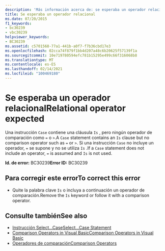 ```yaml
---
description: 'Más información acerca de: se esperaba un operador relacional'
title: Se esperaba un operador relacional
ms.date: 07/20/2015
f1_keywords:
- bc30239
- vbc30239
helpviewer_keywords:
- BC30239
ms.assetid: c5701568-77a1-441b-a0f7-f7b36cbd17e3
ms.openlocfilehash: 02cca74f879f1bb4d207a48c6b20625f57139f1a
ms.sourcegitcommit: 10e719780594efc781b15295e499c66f316068b8
ms.translationtype: MT
ms.contentlocale: es-ES
ms.lasthandoff: 02/14/2021
ms.locfileid: "100469180"
---
```

# <a name="relational-operator-expected"></a><span data-ttu-id="da216-103">Se esperaba un operador relacional</span><span class="sxs-lookup"><span data-stu-id="da216-103">Relational operator expected</span></span>

<span data-ttu-id="da216-104">Una instrucción `Case` contiene una cláusula `Is` , pero ningún operador de comparación como `=` o `>`.</span><span class="sxs-lookup"><span data-stu-id="da216-104">A `Case` statement contains an `Is` clause but no comparison operator such as `=` or `>`.</span></span> <span data-ttu-id="da216-105">Si una instrucción `Case` no incluye un operador, `=` se supone y no se utiliza `Is` .</span><span class="sxs-lookup"><span data-stu-id="da216-105">If a `Case` statement does not include an operator, `=` is assumed and `Is` is not used.</span></span>  
  
 <span data-ttu-id="da216-106">**Id. de error:** BC30239</span><span class="sxs-lookup"><span data-stu-id="da216-106">**Error ID:** BC30239</span></span>  
  
## <a name="to-correct-this-error"></a><span data-ttu-id="da216-107">Para corregir este error</span><span class="sxs-lookup"><span data-stu-id="da216-107">To correct this error</span></span>  
  
- <span data-ttu-id="da216-108">Quite la palabra clave `Is` o incluya a continuación un operador de comparación.</span><span class="sxs-lookup"><span data-stu-id="da216-108">Remove the `Is` keyword or follow it with a comparison operator.</span></span>  
  
## <a name="see-also"></a><span data-ttu-id="da216-109">Consulte también</span><span class="sxs-lookup"><span data-stu-id="da216-109">See also</span></span>

- [<span data-ttu-id="da216-110">Instrucción Select...Case</span><span class="sxs-lookup"><span data-stu-id="da216-110">Select...Case Statement</span></span>](../language-reference/statements/select-case-statement.md)
- [<span data-ttu-id="da216-111">Comparison Operators in Visual Basic</span><span class="sxs-lookup"><span data-stu-id="da216-111">Comparison Operators in Visual Basic</span></span>](../programming-guide/language-features/operators-and-expressions/comparison-operators.md)
- [<span data-ttu-id="da216-112">Operadores de comparación</span><span class="sxs-lookup"><span data-stu-id="da216-112">Comparison Operators</span></span>](../language-reference/operators/comparison-operators.md)
